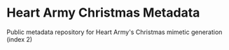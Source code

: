 # Heart Army Christmas Metadata
Public metadata repository for Heart Army's Christmas mimetic generation (index 2)
